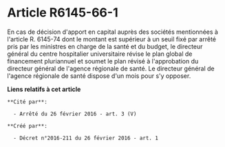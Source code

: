 # Article R6145-66-1

En cas de décision d'apport en capital auprès des sociétés mentionnées à l'article R. 6145-74 dont le montant est supérieur à
un seuil fixé par arrêté pris par les ministres en charge de la santé et du budget, le directeur général du centre
hospitalier universitaire révise le plan global de financement pluriannuel et soumet le plan révisé à l'approbation du
directeur général de l'agence régionale de santé. Le directeur général de l'agence régionale de santé dispose d'un mois pour
s'y opposer.

**Liens relatifs à cet article**

	**Cité par**:

	  - Arrêté du 26 février 2016 - art. 3 (V)

	**Créé par**:

	  - Décret n°2016-211 du 26 février 2016 - art. 1
